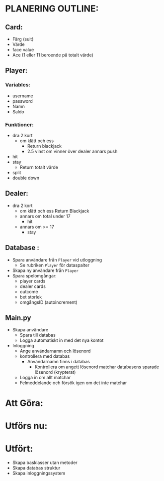 # PLANERING OUTLINE:

## Card:
- Färg (suit)
- Värde
- face value
- Ace (1 eller 11 beroende på totalt värde)


## Player:
### Variables:  
- username
- password
- Namn
- Saldo
### Funktioner: 
- dra 2 kort
    - om klätt och ess
        - Return blackjack
        - 2.5 vinst om vinner över dealer annars push
- hit
- stay
    - Return totalt värde
- split
- double down


## Dealer: 
- dra 2 kort
    - om klätt och ess
        Return Blackjack
    - annars om total under 17
        - hit
    - annars om >= 17
        - stay

## Database :
- Spara användare från `Player` vid utloggning
    - Se rubriken `Player` för dataspalter
- Skapa ny användare från `Player`
- Spara spelomgångar:
    - player cards
    - dealer cards
    - outcome
    - bet storlek
    - omgångsID (autoincrement)

## Main.py
- Skapa användare
    - Spara till databas
    - Logga automatiskt in med det nya kontot
- Inloggning
    - Ange användarnamn och lösenord
    - kontrollera med databas 
        - Användarnamn finns i databas
            - Kontrollera om angett lösenord matchar databasens sparade lösenord (krypterat)
    - Logga in om allt matchar
    - Felmeddelande och försök igen om det inte matchar

# Att Göra:


# Utförs nu: 


# Utfört: 
- Skapa basklasser utan metoder
- Skapa databas struktur
- Skapa inloggningssystem